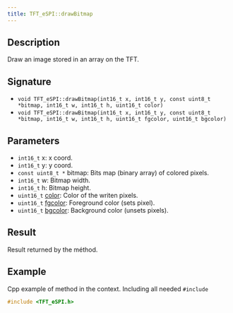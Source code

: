 ```yaml
---
title: TFT_eSPI::drawBitmap 
---
```


## Description

Draw an image stored in an array on the TFT.

## Signature

* `void TFT_eSPI::drawBitmap(int16_t x, int16_t y, const uint8_t *bitmap, int16_t w, int16_t h, uint16_t color)`
* `void TFT_eSPI::drawBitmap(int16_t x, int16_t y, const uint8_t *bitmap, int16_t w, int16_t h, uint16_t fgcolor, uint16_t bgcolor)`

## Parameters

* `int16_t` x: x coord.
* `int16_t` y: y coord.
* `const uint8_t *` bitmap: Bits map (binary array) of colored pixels.
* `int16_t` w: Bitmap width.
* `int16_t` h: Bitmap height.
* `uint16_t` [color](../colors.md): Color of the writen pixels.
* `uint16_t` [fgcolor](../colors.md): Foreground color (sets pixel).
* `uint16_t` [bgcolor](../colors.md): Background color (unsets pixels).

## Result

Result returned by the méthod.

## Example

Cpp example of method in the context. Including all needed `#include`

``` cpp
#include <TFT_eSPI.h>

```
